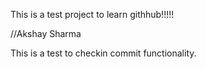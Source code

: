 This is a test project to learn githhub!!!!!

//Akshay Sharma

This is a test to checkin commit functionality.
